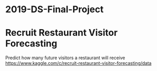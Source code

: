 # 2019-DS-Final-Project
# Recruit Restaurant Visitor Forecasting
Predict how many future visitors a restaurant will receive<br>
https://www.kaggle.com/c/recruit-restaurant-visitor-forecasting/data

